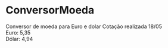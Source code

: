 # ConversorMoeda
Conversor de moeda para Euro e dolar
Cotação realizada 18/05          
Euro: 5,35              
Dólar: 4,94
